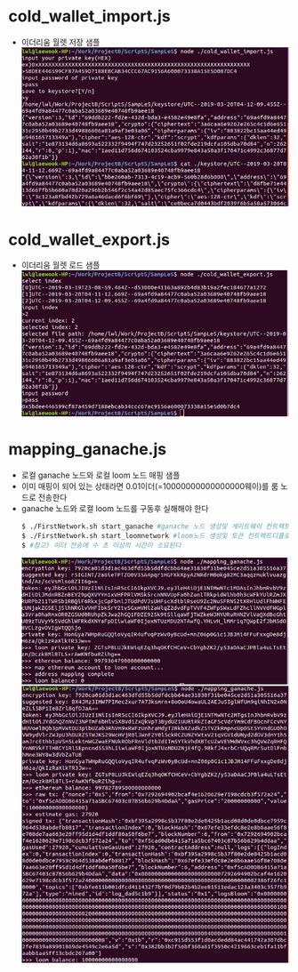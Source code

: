 # cold_wallet_import.js
- 이더리움 월렛 저장 샘플
  ![](./images/cold_wallet_import.png)

# cold_wallet_export.js
- 이더리움 월렛 로드 샘플
  ![](./images/cold_wallet_export.png)

# mapping_ganache.js
- 로컬 ganache 노드와 로컬 loom 노드 매핑 샘플
- 이미 매핑이 되어 있는 상태라면 0.01이더(=10000000000000000웨이)를 룸 노드로 전송한다
- ganache 노드와 로컬 loom 노드를 구동후 실해해야 한다
  ```bash
  $ ./FirstNetwork.sh start_ganache #ganache 노드 생성및 게이트웨이 컨트렉트디플로이
  $ ./FirstNetwork.sh start_loomnetwork #loom노드 생성및 토큰 컨트렉트디플로이
  $ #참고) 이더 전송에 수 초 이상의 시간이 소요된다
  ```
  ![](./images/mapping_ganache-1.png)
  ![](./images/mapping_ganache-2.png)

